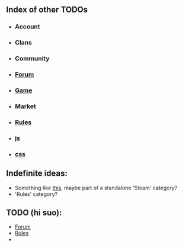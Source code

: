 ## Index of other TODOs
- ### Account
- ### Clans
- ### Community
- ### [Forum](https://github.com/TB-FAQ/TB-FAQ/blob/master/FAQ%20Items/Forum/TODO.md)
- ### [Game](https://github.com/TB-FAQ/TB-FAQ/blob/master/FAQ%20Items/Game/TODO.md)
- ### Market
- ### [Rules](https://github.com/TB-FAQ/TB-FAQ/blob/master/FAQ%20Items/Rules/TODO.md)
- ### [js](https://github.com/TB-FAQ/TB-FAQ/blob/master/js/TODO.md)
- ### [css](https://github.com/TB-FAQ/TB-FAQ/blob/master/css/TODO.md)

## Indefinite ideas:
  - Something like [this](http://forum.toribash.com/showthread.php?t=458899), maybe part of a standalone 'Steam' category?
  - 'Rules' category?


## TODO (hi suo):
- [Forum](https://github.com/TB-FAQ/TB-FAQ/blob/master/FAQ%20Items/Forum/TODO.md)
- [Rules](https://github.com/TB-FAQ/TB-FAQ/blob/master/FAQ%20Items/Rules/TODO.md)
- 
